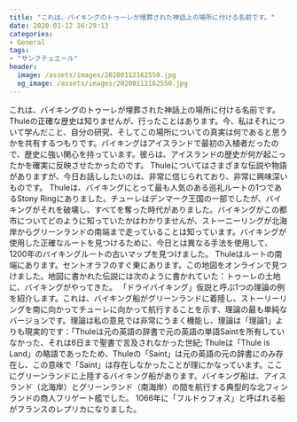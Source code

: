 ```yaml
---
title: "これは、バイキングのトゥーレが埋葬された神話上の場所に付ける名前です。"
date: 2020-01-12 16:29:13
categories:
- General
tags:
- "サンクテュエール"
header:
  image: /assets/images/20200112162550.jpg
  og_image: /assets/images/20200112162550.jpg
---
```


これは、バイキングのトゥーレが埋葬された神話上の場所に付ける名前です。 Thuleの正確な歴史は知りませんが、行ったことはあります。今、私はそれについて学んだこと、自分の研究、そしてこの場所についての真実は何であると思うかを共有するつもりです。バイキングはアイスランドで最初の入植者だったので、歴史に強い関心を持っています。彼らは、アイスランドの歴史が何が起こったかを確実に反映させたかったのです。 Thuleについてはさまざまな伝説や物語がありますが、今日お話ししたいのは、非常に信じられており、非常に興味深いものです。 Thuleは、バイキングにとって最も人気のある巡礼ルートの1つであるStony Ringにありました。チューレはデンマーク王国の一部でしたが、バイキングがそれを破壊し、すべてを奪った時代がありました。バイキングがこの都市についてどのように知っていたかはわかりませんが、ストーニーリングが北海岸からグリーンランドの南端まで走っていることは知っています。バイキングが使用した正確なルートを見つけるために、今日とは異なる手法を使用して、1200年のバイキングルートの古いマップを見つけました。 Thuleはルートの南端にあります。セントオラフのすぐ東にあります。この地図をオンラインで見つけました。地図に書かれた伝説には次のように書かれていた：トゥーレの土地に、バイキングがやってきた。 「ドライバイキング」仮説と呼ぶ1つの理論の例を紹介します。これは、バイキング船がグリーンランドに着陸し、ストーリーリングを南に向かってチューレに向かって航行することを示す、理論の最も単純なバージョンです。理論は私の意見では非常にうまく機能し、理論は「理論1」よりも現実的です：「Thuleは元の英語の辞書で元の英語の単語Saintを所有していなかった、それは6日まで聖書で言及されなかった世紀; Thuleは「Thule is Land」の略語であったため、Thuleの「Saint」は元の英語の元の辞書にのみ存在し、この意味で「Saint」は存在しなかったことが理にかなっています。ここにグリーンランドに上陸するバイキング船があります。バイキング船は、アイスランド（北海岸）とグリーンランド（南海岸）の間を航行する典型的な北フィンランドの商人フリゲート艦でした。 1066年に「フルドゥフォス」と呼ばれる船がフランスのレプリカになりました。
